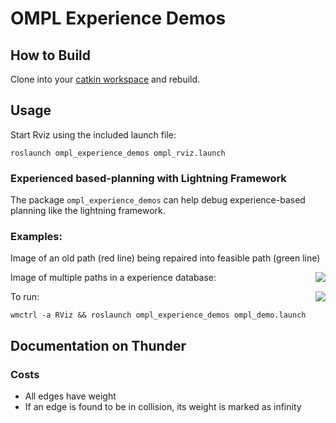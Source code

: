 # OMPL Experience Demos

## How to Build

Clone into your [catkin workspace](http://wiki.ros.org/catkin/Tutorials/create_a_workspace) and rebuild.

## Usage

Start Rviz using the included launch file:

```
roslaunch ompl_experience_demos ompl_rviz.launch
```

### Experienced based-planning with Lightning Framework

The package ``ompl_experience_demos`` can help debug experience-based planning like the lightning framework.

### Examples:

Image of an old path (red line) being repaired into feasible path (green line)

<img align="right" src="https://raw.githubusercontent.com/davetcoleman/ompl_visual_tools/hydro-devel/screenshots/similar_paths.png" />

Image of multiple paths in a experience database:

<img align="right" src="https://raw.githubusercontent.com/davetcoleman/ompl_visual_tools/hydro-devel/screenshots/repaired_path.png" />

To run:

```
wmctrl -a RViz && roslaunch ompl_experience_demos ompl_demo.launch
```

## Documentation on Thunder

### Costs

 - All edges have weight
 - If an edge is found to be in collision, its weight is marked as infinity
